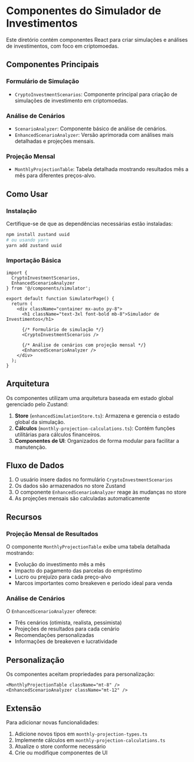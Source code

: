 # Componentes do Simulador de Investimentos

Este diretório contém componentes React para criar simulações e análises de investimentos, com foco em criptomoedas.

## Componentes Principais

### Formulário de Simulação
- `CryptoInvestmentScenarios`: Componente principal para criação de simulações de investimento em criptomoedas.

### Análise de Cenários
- `ScenarioAnalyzer`: Componente básico de análise de cenários.
- `EnhancedScenarioAnalyzer`: Versão aprimorada com análises mais detalhadas e projeções mensais.

### Projeção Mensal
- `MonthlyProjectionTable`: Tabela detalhada mostrando resultados mês a mês para diferentes preços-alvo.

## Como Usar

### Instalação

Certifique-se de que as dependências necessárias estão instaladas:

```bash
npm install zustand uuid
# ou usando yarn
yarn add zustand uuid
```

### Importação Básica

```tsx
import { 
  CryptoInvestmentScenarios, 
  EnhancedScenarioAnalyzer 
} from '@/components/simulator';

export default function SimulatorPage() {
  return (
    <div className="container mx-auto py-8">
      <h1 className="text-3xl font-bold mb-8">Simulador de Investimentos</h1>
      
      {/* Formulário de simulação */}
      <CryptoInvestmentScenarios />
      
      {/* Análise de cenários com projeção mensal */}
      <EnhancedScenarioAnalyzer />
    </div>
  );
}
```

## Arquitetura

Os componentes utilizam uma arquitetura baseada em estado global gerenciado pelo Zustand:

1. **Store** (`enhancedSimulationStore.ts`): Armazena e gerencia o estado global da simulação.
2. **Cálculos** (`monthly-projection-calculations.ts`): Contém funções utilitárias para cálculos financeiros.
3. **Componentes de UI**: Organizados de forma modular para facilitar a manutenção.

## Fluxo de Dados

1. O usuário insere dados no formulário `CryptoInvestmentScenarios`
2. Os dados são armazenados no store Zustand
3. O componente `EnhancedScenarioAnalyzer` reage às mudanças no store
4. As projeções mensais são calculadas automaticamente

## Recursos

### Projeção Mensal de Resultados

O componente `MonthlyProjectionTable` exibe uma tabela detalhada mostrando:

- Evolução do investimento mês a mês
- Impacto do pagamento das parcelas do empréstimo
- Lucro ou prejuízo para cada preço-alvo
- Marcos importantes como breakeven e período ideal para venda

### Análise de Cenários

O `EnhancedScenarioAnalyzer` oferece:

- Três cenários (otimista, realista, pessimista)
- Projeções de resultados para cada cenário
- Recomendações personalizadas
- Informações de breakeven e lucratividade

## Personalização

Os componentes aceitam propriedades para personalização:

```tsx
<MonthlyProjectionTable className="mt-8" />
<EnhancedScenarioAnalyzer className="mt-12" />
```

## Extensão

Para adicionar novas funcionalidades:

1. Adicione novos tipos em `monthly-projection-types.ts`
2. Implemente cálculos em `monthly-projection-calculations.ts`
3. Atualize o store conforme necessário
4. Crie ou modifique componentes de UI
